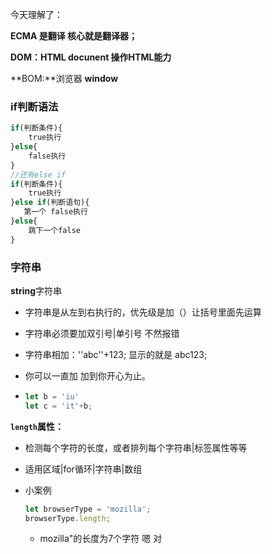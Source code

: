 今天理解了：

**ECMA 是翻译 核心就是翻译器；**

**DOM：HTML docunent 操作HTML能力**

**BOM:**浏览器 **window**



### if判断语法

```javascript
if(判断条件){
    true执行
}else{
    false执行
}
//还有else if
if(判断条件){
    true执行
}else if(判断语句){
   第一个 false执行
}else{
    跳下一个false
}
```



### 字符串

**string**字符串

- 字符串是从左到右执行的，优先级是加（）让括号里面先运算

- 字符串必须要加双引号|单引号 不然报错

- 字符串相加：''abc''+123; 显示的就是 abc123;

- 你可以一直加 加到你开心为止。

- ```javascript
  let b = 'iu'
  let c = 'it'+b;
  ```

**`length`属性：**

- 检测每个字符的长度，或者排列每个字符串|标签属性等等

- 适用区域|for循环|字符串|数组

- 小案例

  ```js
  let browserType = 'mozilla';
  browserType.length;
  ```

  - mozilla"的长度为7个字符  嗯 对

